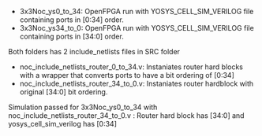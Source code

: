 - 3x3Noc_ys0_to_34: OpenFPGA run with YOSYS_CELL_SIM_VERILOG file containing ports in [0:34] order.
- 3x3Noc_ys34_to_0: OpenFPGA run with YOSYS_CELL_SIM_VERILOG file containing ports in [34:0] order.

Both folders has 2 include_netlists files in SRC folder

- noc_include_netlists_router_0_to_34.v: Instaniates router hard blocks with a wrapper that converts ports to have a bit ordering of [0:34]
- noc_include_netlists_router_34_to_0.v: Instaniates router hardblock with original [34:0] bit ordering.

Simulation passed for 3x3Noc_ys0_to_34 with noc_include_netlists_router_34_to_0.v : Router hard block has [34:0] and yosys_cell_sim_verilog has [0:34]